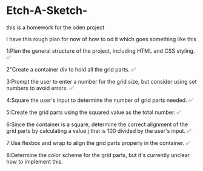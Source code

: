 # Etch-A-Sketch-
this is a homework for the oden project 

I have this rough plan for now of how to od it which goes something like this  

1:Plan the general structure of the project, including HTML and CSS styling. ✅

2"Create a container div to hold all the grid parts. ✅

3:Prompt the user to enter a number for the grid size, but consider using set numbers to avoid errors. ✅

4:Square the user's input to determine the number of grid parts needed. ✅

5:Create the grid parts using the squared value as the total number. ✅

6:Since the container is a square, determine the correct alignment of the grid parts by calculating a value j that is 100 divided by the user's input. ✅

7:Use flexbox and wrap to align the grid parts properly in the container. ✅

8:Determine the color scheme for the grid parts, but it's currently unclear how to implement this.
